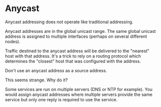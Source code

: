 # Anycast

Anycast addressing does not operate like traditional addressing.

Anycast addresses are in the global unicast range. The same global unicast address is assigned to multiple interfaces \(perhaps on several different nodes\).

Traffic destined to the anycast address will be delivered to the "nearest" host with that address. It's a trick to rely on a routing protocol which determines the "closest" host that was configured with the address.

Don't use an anycast address as a source address.

This seems strange. Why do it?

Some services are run on multiple servers \(DNS or NTP for example\). You would assign anycast addresses where multiple servers provide the same service but only one reply is required to use the service.

